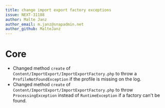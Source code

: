 ```yaml
---
title: change import export factory exceptions
issue: NEXT-31188
author: Malte Janz
author_email: m.janz@snapadmin.net
author_github: MalteJanz
---
```

# Core
* Changed method `create` of `Content/ImportExport/ImportExportFactory.php` to throw a `ProfileNotFoundException` if the profile is missing on the log.
* Changed method `create` of `Content/ImportExport/ImportExportFactory.php` to throw `ProcessingException` instead of `RuntimeException` if a factory can't be found.
